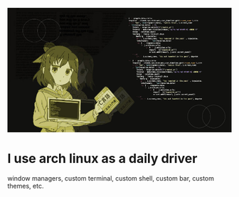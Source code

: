 <p align="center">
  <a href="https://github.com/ramenaru"><img src="anime.jpg" alt="Banner"></a>
</p>

# I use arch linux as a daily driver
window managers, custom terminal, custom shell, custom bar, custom themes, etc.
